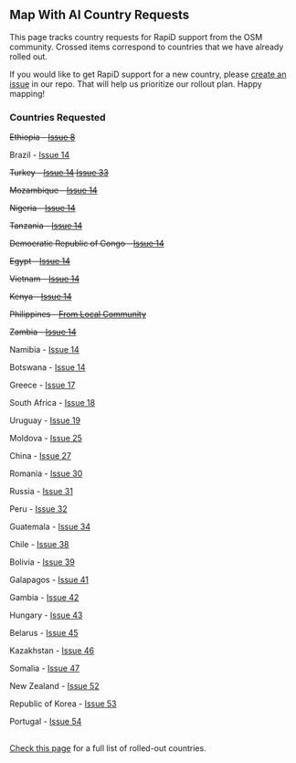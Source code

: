## Map With AI Country Requests

This page tracks country requests for RapiD support from the OSM community. Crossed items correspond to countries that we have already rolled out.

If you would like to get RapiD support for a new country, please [create an issue](https://github.com/facebookincubator/RapiD/issues) in our repo. That will help us prioritize our rollout plan. Happy mapping!

### Countries Requested

~~Ethiopia - [Issue 8](https://github.com/facebookincubator/RapiD/issues/8)~~

Brazil - [Issue 14](https://github.com/facebookincubator/RapiD/issues/14)

~~Turkey - [Issue 14](https://github.com/facebookincubator/RapiD/issues/14) [Issue 33](https://github.com/facebookincubator/RapiD/issues/33)~~

~~Mozambique - [Issue 14](https://github.com/facebookincubator/RapiD/issues/14)~~

~~Nigeria - [Issue 14](https://github.com/facebookincubator/RapiD/issues/14)~~

~~Tanzania - [Issue 14](https://github.com/facebookincubator/RapiD/issues/14)~~

~~Democratic Republic of Congo - [Issue 14](https://github.com/facebookincubator/RapiD/issues/14)~~

~~Egypt - [Issue 14](https://github.com/facebookincubator/RapiD/issues/14)~~

~~Vietnam - [Issue 14](https://github.com/facebookincubator/RapiD/issues/14)~~

~~Kenya - [Issue 14](https://github.com/facebookincubator/RapiD/issues/14)~~

~~Philippines - [From Local Community](https://lists.openstreetmap.org/pipermail/talk/2019-August/083121.html)~~

~~Zambia - [Issue 14](https://github.com/facebookincubator/RapiD/issues/14)~~

Namibia - [Issue 14](https://github.com/facebookincubator/RapiD/issues/14)

Botswana - [Issue 14](https://github.com/facebookincubator/RapiD/issues/14)

Greece - [Issue 17](https://github.com/facebookincubator/RapiD/issues/17)

South Africa - [Issue 18](https://github.com/facebookincubator/RapiD/issues/18)

Uruguay - [Issue 19](https://github.com/facebookincubator/RapiD/issues/19)

Moldova - [Issue 25](https://github.com/facebookincubator/RapiD/issues/25)

China - [Issue 27](https://github.com/facebookincubator/RapiD/issues/27)

Romania - [Issue 30](https://github.com/facebookincubator/RapiD/issues/30)

Russia - [Issue 31](https://github.com/facebookincubator/RapiD/issues/31)

Peru - [Issue 32](https://github.com/facebookincubator/RapiD/issues/32)

Guatemala - [Issue 34](https://github.com/facebookincubator/RapiD/issues/34)

Chile - [Issue 38](https://github.com/facebookincubator/RapiD/issues/38)

Bolivia - [Issue 39](https://github.com/facebookincubator/RapiD/issues/39)

Galapagos - [Issue 41](https://github.com/facebookincubator/RapiD/issues/41)

Gambia - [Issue 42](https://github.com/facebookincubator/RapiD/issues/42)

Hungary - [Issue 43](https://github.com/facebookincubator/RapiD/issues/43)

Belarus - [Issue 45](https://github.com/facebookincubator/RapiD/issues/45)

Kazakhstan - [Issue 46](https://github.com/facebookincubator/RapiD/issues/46)

Somalia - [Issue 47](https://github.com/facebookincubator/RapiD/issues/47)

New Zealand - [Issue 52](https://github.com/facebookincubator/RapiD/issues/52)

Republic of Korea - [Issue 53](https://github.com/facebookincubator/RapiD/issues/53)

Portugal - [Issue 54](https://github.com/facebookincubator/RapiD/issues/54)

##
[Check this page](https://github.com/facebookmicrosites/Open-Mapping-At-Facebook/wiki/Available-Countries) for a full list of rolled-out countries.

